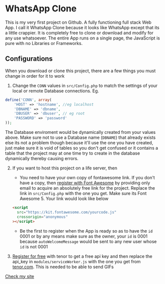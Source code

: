 # WhatsApp Clone

This is my very first project on Github. A fully functioning full stack Web App.
I call it WhatsApp Clone because it looks like WhatsApp except that its a little crappier.
It is completely free to clone or download and modify for any use whatsoever.
The entire App runs on a single page, the JavaScript is pure with no Libraries or Frameworks. 

## Configurations

When you download or clone this project, there are a few things you must change in order for it to work

1. Change the `CONN` values in `src/Config.php`  to match the settings of your local or remote Database connections. Eg.

```php
define('CONN', array(
    'HOST' => 'hostname', //eg localhost
    'DBNAME' => 'dbname',
    'DBUSER' => 'dbuser', // eg root
    'PASSWORD' => 'password'
));
```

The Database enviroment would be dynamically created from your values above. Make sure not to use a Database name (`DBNAME`) that already exists else its not a problem though because it'll use the one you have created, just make sure it is void of tables so you don't get confused or it contains a table that the project may at one time try to create in the database dynamically thereby causing errors.


2. If you want to host this project on a life server, then

   - You need to have your own copy of fontawesome link. If you don't have a copy, then [register with Font Awesome](https://fontawesome.com/start "font awesome") by providing only email to acquire an absolutely free link for the project. Replace the link in `src/Config.php` with the one you get. Make sure its Font Awesome 5. Your link would look like below

   ```html
   <script
     src="https://kit.fontawesome.com/yourcode.js"
     crossorigin="anonymous"
   ></script>
   ```

   - Be the first to register when the App is ready so as to have the `id` 0001 or by any means make sure as the owner, your `id` is 0001 because `autoWelcomeMessage` would be sent to any new user whose `id` is not 0001

3. [Register for free](https://www.tenor.com "Tenor GIF") with tenor to get a free api key and then replace the api_key in `modules/serviceWorker.js` with the one you get from [tenor.com](https://www.tenor.com "Tenor GIF"). This is needed to be able to send GIFs

[Check my site](https://www.247-dev.com "247 Developer")